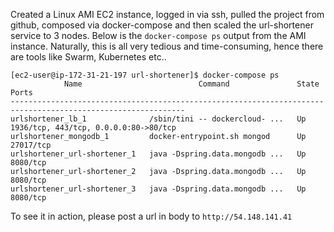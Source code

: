 
Created a Linux AMI EC2 instance, logged in via ssh, pulled the project from github, composed via docker-compose and then scaled the url-shortener service 
to 3 nodes. Below is the ```docker-compose ps``` output from the AMI instance. Naturally, this is all very tedious and time-consuming, hence there are tools 
like Swarm, Kubernetes etc..

```
[ec2-user@ip-172-31-21-197 url-shortener]$ docker-compose ps
            Name                          Command               State                   Ports                 
-------------------------------------------------------------------------------------------------------------
urlshortener_lb_1              /sbin/tini -- dockercloud- ...   Up      1936/tcp, 443/tcp, 0.0.0.0:80->80/tcp 
urlshortener_mongodb_1         docker-entrypoint.sh mongod      Up      27017/tcp                             
urlshortener_url-shortener_1   java -Dspring.data.mongodb ...   Up      8080/tcp                              
urlshortener_url-shortener_2   java -Dspring.data.mongodb ...   Up      8080/tcp                              
urlshortener_url-shortener_3   java -Dspring.data.mongodb ...   Up      8080/tcp                              
```

To see it in action, please post a url in body to `http://54.148.141.41`